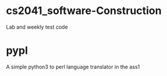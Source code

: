 # cs2041_software-Construction
Lab and weekly test code

# pypl
A simple python3 to perl language translator in the ass1
